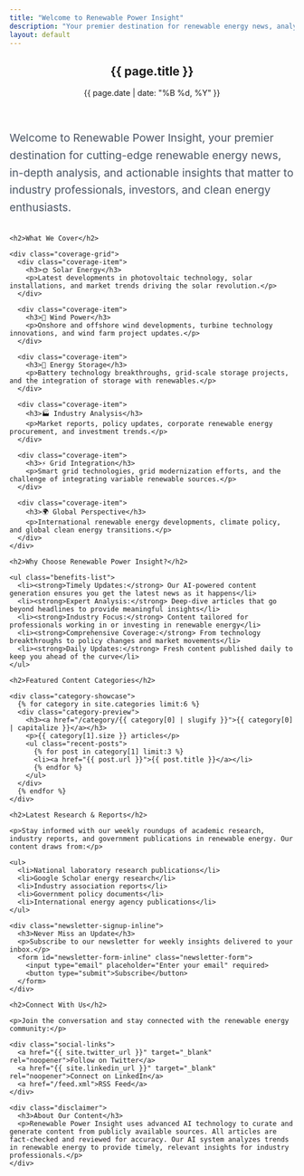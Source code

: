 ```yaml
---
title: "Welcome to Renewable Power Insight"
description: "Your premier destination for renewable energy news, analysis, and insights. Stay informed on the latest developments in solar, wind, and sustainable energy technologies."
layout: default
---
```


<article class="post-content">
  <header class="post-header">
    <h1 class="post-title">{{ page.title }}</h1>
    <p class="post-meta">{{ page.date | date: "%B %d, %Y" }}</p>
  </header>

  <div class="post-body">
    <p class="lead">Welcome to Renewable Power Insight, your premier destination for cutting-edge renewable energy news, in-depth analysis, and actionable insights that matter to industry professionals, investors, and clean energy enthusiasts.</p>

    <h2>What We Cover</h2>
    
    <div class="coverage-grid">
      <div class="coverage-item">
        <h3>🌞 Solar Energy</h3>
        <p>Latest developments in photovoltaic technology, solar installations, and market trends driving the solar revolution.</p>
      </div>
      
      <div class="coverage-item">
        <h3>💨 Wind Power</h3>
        <p>Onshore and offshore wind developments, turbine technology innovations, and wind farm project updates.</p>
      </div>
      
      <div class="coverage-item">
        <h3>🔋 Energy Storage</h3>
        <p>Battery technology breakthroughs, grid-scale storage projects, and the integration of storage with renewables.</p>
      </div>
      
      <div class="coverage-item">
        <h3>🏭 Industry Analysis</h3>
        <p>Market reports, policy updates, corporate renewable energy procurement, and investment trends.</p>
      </div>
      
      <div class="coverage-item">
        <h3>⚡ Grid Integration</h3>
        <p>Smart grid technologies, grid modernization efforts, and the challenge of integrating variable renewable sources.</p>
      </div>
      
      <div class="coverage-item">
        <h3>🌍 Global Perspective</h3>
        <p>International renewable energy developments, climate policy, and global clean energy transitions.</p>
      </div>
    </div>

    <h2>Why Choose Renewable Power Insight?</h2>
    
    <ul class="benefits-list">
      <li><strong>Timely Updates:</strong> Our AI-powered content generation ensures you get the latest news as it happens</li>
      <li><strong>Expert Analysis:</strong> Deep-dive articles that go beyond headlines to provide meaningful insights</li>
      <li><strong>Industry Focus:</strong> Content tailored for professionals working in or investing in renewable energy</li>
      <li><strong>Comprehensive Coverage:</strong> From technology breakthroughs to policy changes and market movements</li>
      <li><strong>Daily Updates:</strong> Fresh content published daily to keep you ahead of the curve</li>
    </ul>

    <h2>Featured Content Categories</h2>
    
    <div class="category-showcase">
      {% for category in site.categories limit:6 %}
      <div class="category-preview">
        <h3><a href="/category/{{ category[0] | slugify }}">{{ category[0] | capitalize }}</a></h3>
        <p>{{ category[1].size }} articles</p>
        <ul class="recent-posts">
          {% for post in category[1] limit:3 %}
          <li><a href="{{ post.url }}">{{ post.title }}</a></li>
          {% endfor %}
        </ul>
      </div>
      {% endfor %}
    </div>

    <h2>Latest Research & Reports</h2>
    
    <p>Stay informed with our weekly roundups of academic research, industry reports, and government publications in renewable energy. Our content draws from:</p>
    
    <ul>
      <li>National laboratory research publications</li>
      <li>Google Scholar energy research</li>
      <li>Industry association reports</li>
      <li>Government policy documents</li>
      <li>International energy agency publications</li>
    </ul>

    <div class="newsletter-signup-inline">
      <h3>Never Miss an Update</h3>
      <p>Subscribe to our newsletter for weekly insights delivered to your inbox.</p>
      <form id="newsletter-form-inline" class="newsletter-form">
        <input type="email" placeholder="Enter your email" required>
        <button type="submit">Subscribe</button>
      </form>
    </div>

    <h2>Connect With Us</h2>
    
    <p>Join the conversation and stay connected with the renewable energy community:</p>
    
    <div class="social-links">
      <a href="{{ site.twitter_url }}" target="_blank" rel="noopener">Follow on Twitter</a>
      <a href="{{ site.linkedin_url }}" target="_blank" rel="noopener">Connect on LinkedIn</a>
      <a href="/feed.xml">RSS Feed</a>
    </div>

    <div class="disclaimer">
      <h3>About Our Content</h3>
      <p>Renewable Power Insight uses advanced AI technology to curate and generate content from publicly available sources. All articles are fact-checked and reviewed for accuracy. Our AI system analyzes trends in renewable energy to provide timely, relevant insights for industry professionals.</p>
    </div>
  </div>
</article>

<style>
.coverage-grid {
  display: grid;
  grid-template-columns: repeat(auto-fit, minmax(300px, 1fr));
  gap: 2rem;
  margin: 2rem 0;
}

.coverage-item {
  padding: 1.5rem;
  border: 1px solid #e5e7eb;
  border-radius: 8px;
  background: linear-gradient(135deg, #f8fafc 0%, #f1f5f9 100%);
}

.coverage-item h3 {
  margin-top: 0;
  color: #059669;
  font-size: 1.25rem;
}

.benefits-list {
  list-style: none;
  padding: 0;
}

.benefits-list li {
  padding: 0.75rem 0;
  border-bottom: 1px solid #e5e7eb;
  position: relative;
  padding-left: 2rem;
}

.benefits-list li::before {
  content: "✓";
  position: absolute;
  left: 0;
  color: #059669;
  font-weight: bold;
  font-size: 1.2rem;
}

.category-showcase {
  display: grid;
  grid-template-columns: repeat(auto-fit, minmax(250px, 1fr));
  gap: 1.5rem;
  margin: 2rem 0;
}

.category-preview {
  padding: 1.5rem;
  border: 1px solid #e5e7eb;
  border-radius: 8px;
  background: white;
}

.category-preview h3 {
  margin-top: 0;
}

.category-preview h3 a {
  color: #1f2937;
  text-decoration: none;
}

.category-preview h3 a:hover {
  color: #059669;
}

.recent-posts {
  list-style: none;
  padding: 0;
  margin-top: 1rem;
}

.recent-posts li {
  margin: 0.5rem 0;
  font-size: 0.9rem;
}

.recent-posts a {
  color: #6b7280;
  text-decoration: none;
}

.recent-posts a:hover {
  color: #059669;
}

.newsletter-signup-inline {
  background: linear-gradient(135deg, #059669 0%, #047857 100%);
  color: white;
  padding: 2rem;
  border-radius: 12px;
  margin: 3rem 0;
  text-align: center;
}

.newsletter-signup-inline h3 {
  margin-top: 0;
  color: white;
}

.newsletter-form {
  display: flex;
  gap: 1rem;
  max-width: 400px;
  margin: 1rem auto 0;
}

.newsletter-form input {
  flex: 1;
  padding: 0.75rem 1rem;
  border: none;
  border-radius: 6px;
  font-size: 1rem;
}

.newsletter-form button {
  padding: 0.75rem 1.5rem;
  background: white;
  color: #059669;
  border: none;
  border-radius: 6px;
  font-weight: 600;
  cursor: pointer;
  transition: all 0.3s ease;
}

.newsletter-form button:hover {
  background: #f9fafb;
  transform: translateY(-1px);
}

.social-links {
  display: flex;
  gap: 1rem;
  margin: 1rem 0;
  flex-wrap: wrap;
}

.social-links a {
  padding: 0.75rem 1.5rem;
  background: #f3f4f6;
  color: #374151;
  text-decoration: none;
  border-radius: 6px;
  font-weight: 500;
  transition: all 0.3s ease;
}

.social-links a:hover {
  background: #059669;
  color: white;
  transform: translateY(-2px);
}

.disclaimer {
  background: #f9fafb;
  padding: 1.5rem;
  border-radius: 8px;
  margin-top: 3rem;
  border-left: 4px solid #059669;
}

.disclaimer h3 {
  margin-top: 0;
  color: #374151;
}

.disclaimer p {
  margin-bottom: 0;
  color: #6b7280;
  font-size: 0.9rem;
  line-height: 1.6;
}

.lead {
  font-size: 1.2rem;
  line-height: 1.6;
  color: #4b5563;
  margin-bottom: 2rem;
}

@media (max-width: 768px) {
  .coverage-grid {
    grid-template-columns: 1fr;
  }
  
  .category-showcase {
    grid-template-columns: 1fr;
  }
  
  .newsletter-form {
    flex-direction: column;
  }
  
  .social-links {
    flex-direction: column;
  }
}
</style>
